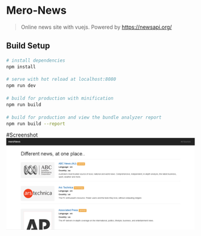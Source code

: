 # Mero-News

> Online news site with vuejs. Powered by https://newsapi.org/

## Build Setup

``` bash
# install dependencies
npm install

# serve with hot reload at localhost:8080
npm run dev

# build for production with minification
npm run build

# build for production and view the bundle analyzer report
npm run build --report
```

#Screenshot
![Alt text](/s1.png)

